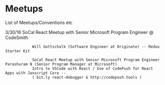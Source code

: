 # Meetups
List of Meetups/Conventions etc

3/30/16         SoCal React Meetup with Senior Microsoft Program Engineer @ CodeSmith


                Will Gottschalk (Software Engineer at Originate) -- Redux Starter Kit
                 
                SoCal React Meetup with Senior Microsoft Program Engineer Parashuram N (Senior Program Manager at Microsoft)
                Intro to VSCode with React / Use of CodePush for React Apps with Javscript Core --
                ( bit.ly react-debugger & http://codepush.tools )
                 
                




